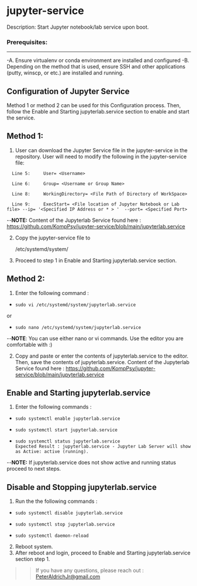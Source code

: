 # jupyter-service
Description: Start Jupyter notebook/lab service upon boot.

### Prerequisites:
------------------
-A. Ensure virtualenv or conda environment are installed and configured
-B. Depending on the method that is used, ensure SSH and other applications (putty, winscp, or etc.) are installed and running.

## Configuration of Jupyter Service
Method 1 or method 2 can be used for this Configuration process. Then, follow the Enable and Starting jupyterlab.service section to enable and start the service.
>>
Method 1: 
---------
>>
1. User can download the Jupyter Service file in the jupyter-service in the repository. User will need to modify the following in the jupyter-service file:
>>
      Line 5:     User= <Username>
>>
      Line 6:     Group= <Username or Group Name>
>>
      Line 8:     WorkingDirectory= <File Path of Directory of WorkSpace>
>>
      Line 9:     ExecStart= <File location of Jupyter Notebook or Lab file> --ip= '<Specified IP Address or * > '  --port= <Specified Port>
>>
--**NOTE:** Content of the Jupyterlab Service found here : https://github.com/KompPsy/jupyter-service/blob/main/jupyterlab.service
>>
2. Copy the jupyter-service file to
      >>
      /etc/systemd/system/
      >>
3. Proceed to step 1 in Enable and Starting jupyterlab.service section.
      
Method 2:
---------
>>
1. Enter the following command : 
-     sudo vi /etc/systemd/system/jupyterlab.service
or
-     sudo nano /etc/systemd/system/jupyterlab.service 
>>
--**NOTE**: You can use either nano or vi commands. Use the editor you are comfortable with :) 
>> 
2. Copy and paste or enter the contents of jupyterlab.service to the editor. Then, save the contents of jupyterlab.service.
      Content of the Jupyterlab Service found here : https://github.com/KompPsy/jupyter-service/blob/main/jupyterlab.service
>>
Enable and Starting jupyterlab.service
---------------------------------------
1. Enter the following commands :
-     sudo systemctl enable jupyterlab.service
-     sudo systemctl start jupyterlab.service
-     sudo systemctl status jupyterlab.service
      Expected Result : jupyterlab.service - Jupyter Lab Server will show as Active: active (running).
>> 
--**NOTE:** If jupyterlab.service does not show active and running status proceed to next steps.
>>
Disable and Stopping jupyterlab.service
---------------------------------------
1. Run the the following commands :
>>
-     sudo systemctl disable jupyterlab.service
-     sudo systemctl stop jupyterlab.service
-     sudo systemctl daemon-reload
>>
2. Reboot system.
3. After reboot and login, proceed to Enable and Starting jupyterlab.service section step 1.
>>

>>If you have any questions, please reach out : PeterAldrichJr@gmail.com



